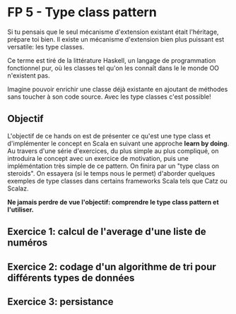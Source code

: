 # FP 5 - Type class pattern

Si tu pensais que le seul mécanisme d'extension existant était l'héritage, prépare toi bien. Il existe un mécanisme d'extension bien
plus puissant est versatile: les type classes.

Ce terme est tiré de la littérature Haskell, un langage de programmation fonctionnel pur, où les classes tel qu'on les connaît dans le
le monde OO n'existent pas.

Imagine pouvoir enrichir une classe déjà existante en ajoutant de méthodes sans toucher à son code source. Avec les type classes c'est
possible!

## Objectif

L'objectif de ce hands on est de présenter ce qu'est une type class et d'implémenter le concept en Scala en
suivant une approche **learn by doing**. Au travers d'une série d'exercices, du plus simple au plus compliqué, on introduira
le concept avec un exercice de motivation, puis une impléméntation très simple de ce pattern. On finira par un "type
class on steroids". On essayera (si le temps nous le permet) d'aborder quelques exemples de type classes dans certains frameworks
Scala tels que Catz ou Scalaz.

**Ne jamais perdre de vue l'objectif: comprendre le type class pattern et l'utiliser.**

## Exercice 1: calcul de l'average d'une liste de numéros

## Exercice 2: codage d'un algorithme de tri pour différents types de données

## Exercice 3: persistance